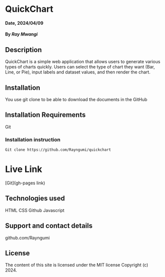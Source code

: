 # QuickChart

#### Date, 2024/04/09

#### By *Ray Mwangi*

## Description

QuickChart is a simple web application that allows users to generate various types of charts quickly. Users can select the type of chart they want (Bar, Line, or Pie), input labels and dataset values, and then render the chart.

## Installation
You use git clone to be able to download the documents in the GitHub

## Installation Requirements
Git

### Installation instruction
```
Git clone https://github.com/Rayngumi/quickchart

```

# Live Link
[Git](gh-pages link)

## Technologies used
HTML
CSS
Github
Javascript

## Support and contact details
github.com/Rayngumi

## License

The content of this site is licensed under the MIT license
Copyright (c) 2024.
